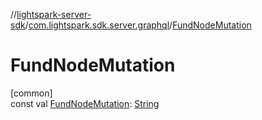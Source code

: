 //[lightspark-server-sdk](../../index.md)/[com.lightspark.sdk.server.graphql](index.md)/[FundNodeMutation](-fund-node-mutation.md)

# FundNodeMutation

[common]\
const val [FundNodeMutation](-fund-node-mutation.md): [String](https://kotlinlang.org/api/latest/jvm/stdlib/kotlin/-string/index.html)

